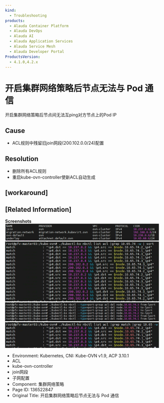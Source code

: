 ```yaml
---
kind:
  - Troubleshooting
products:
  - Alauda Container Platform
  - Alauda DevOps
  - Alauda AI
  - Alauda Application Services
  - Alauda Service Mesh
  - Alauda Developer Portal
ProductsVersion:
  - 4.1.0,4.2.x
---
```

<!-- A type of document that involves encountering a fault, diagnosing it, performing root cause analysis, and providing solutions. -->

# 开启集群网络策略后节点无法与 Pod 通信

开启集群网络策略后节点间无法互ping对方节点上的Pod IP

## Cause
- ACL规则中残留旧join网段(200.102.0.0/24)配置

## Resolution
- 删除所有ACL规则
- 重启kube-ovn-controller使新ACL自动生成

## [workaround]

## [Related Information]
**Screenshots**
![](assets/kai-qi-ji-qun-wang-luo-ce-lue-hou-jie-dian-wu-fa-yu-pod-tong-xin/image2023-1-31_9-36-12.png)
![](assets/kai-qi-ji-qun-wang-luo-ce-lue-hou-jie-dian-wu-fa-yu-pod-tong-xin/image2023-1-31_9-36-31.png)
![](assets/kai-qi-ji-qun-wang-luo-ce-lue-hou-jie-dian-wu-fa-yu-pod-tong-xin/image2023-1-31_9-38-33.png)
![](assets/kai-qi-ji-qun-wang-luo-ce-lue-hou-jie-dian-wu-fa-yu-pod-tong-xin/image2023-1-31_9-39-22.png)
- Environment: Kubernetes, CNI: Kube-OVN v1.9, ACP 3.10.1
- ACL
- kube-ovn-controller
- join网段
- 子网配置
- Component: 集群网络策略
- Page ID: 136522847
- Original Title: 开启集群网络策略后节点无法与 Pod 通信
